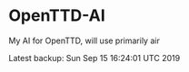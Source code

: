 # OpenTTD-AI
My AI for OpenTTD, will use primarily air

Latest backup: Sun Sep 15 16:24:01 UTC 2019
